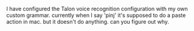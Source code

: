 I have configured the Talon voice recognition  configuration with my own custom grammar. 
currently when I say 'pinj' it's supposed to do a paste action in mac. 
but it doesn't do anything. can you figure out why. 
